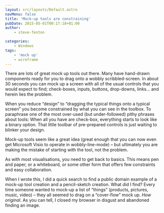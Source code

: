 ```yaml
---
layout: src/layouts/Default.astro
navMenu: false
title: 'Mock-up tools are constraining'
pubDate: 2015-05-01T00:17:18+01:00
author:
    - steve-fenton

categories:
    - Windows
tags:
    - 'mock up'
    - wireframe
---
```


There are lots of great mock up tools out there. Many have hand-drawn components ready for you to drag onto a wobbly scribbled-screen. In about 30 seconds you can mock up a screen with all of the usual controls that you would expect to find; check-boxes, inputs, buttons, drop-downs, links… and herein lies the problem.

When you reduce “design” to “dragging the typical things onto a typical screen” you become constrained by what you can see in the toolbox. To paraphrase one of the most over-used (but under-followed) pithy phrases about tools: When all you have are check-box, everything starts to look like a binary option. That little toolbar of pre-prepared controls is just waiting to blinker your design.

Mock-up tools seem like a great idea (great enough that you can now even get Microsoft Visio to operate in wobbly-line-mode) – but ultimately you are making the mistake of starting with the tool, not the problem.

As with most visualisations, you need to get back to basics. This means pen and paper, or a whiteboard, or some other form that offers few constraints and easy collaboration.

When I wrote this, I did a quick search to find a public domain example of a mock-up tool creation and a pencil-sketch creation. What did I find? Every time someone wanted to mock-up a list of “things” (products, pictures, music, video) – they all seemed to drag on a “cover-flow” mock up. *How original*. As you can tell, I closed my browser in disgust and abandoned finding an image.